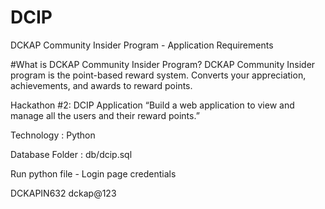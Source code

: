 # DCIP
DCKAP Community Insider Program - Application Requirements

#What is DCKAP Community Insider Program?
DCKAP Community Insider program is the point-based reward system. Converts your appreciation, achievements, and awards to reward points.

Hackathon #2: DCIP Application
“Build a web application to view and manage all the users and their reward points.”

Technology : Python

Database Folder : db/dcip.sql

Run python file - Login page credentials

DCKAPIN632
dckap@123

